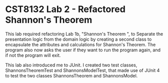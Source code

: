 # CST8132 Lab 2 - Refactored Shannon's Theorem
This lab required refactoring Lab 1b, "Shannon's Theorem ", to Separate the presentation logic  from the domain logic by creating a second class to encapsulate the attributes and calculations for Shannon's Theorem. The program also now asks the user if they want to run the program again, and if not the program will exit.

This lab also introduced me to JUnit. I created two test classes, ShannonsTheoremTest and ShannonsModelTest, that made use of JUnit 4 to test the two classes ShannonsTheorem and ShannonsModel.
